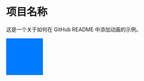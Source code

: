 # 项目名称

这是一个关于如何在 GitHub README 中添加动画的示例。

<!-- 使用 HTML 和 CSS 来添加动画 -->
<div style="width: 100px; height: 100px; background-color: #007bff; position: relative; animation: mymove 5s infinite;">
  <style>
    @keyframes mymove {
      0% {top: 0px;}
      50% {top: 100px;}
      100% {top: 0px;}
    }
  </style>
</div>
